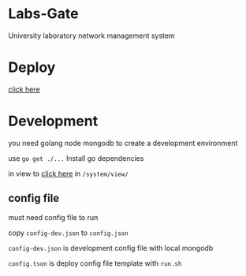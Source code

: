 # Labs-Gate
University laboratory network management system

# Deploy
[click here](https://github.com/shiyunjin/Labs-Gate-Deploy)

# Development
you need golang node mongodb to create a development environment

use `go get ./...` Install go dependencies

in view to [click here](https://github.com/shiyunjin/Labs-Gate-UI) in `/system/view/`

## config file
must need config file to run

copy `config-dev.json` to `config.json`

`config-dev.json` is development config file with local mongodb

`config.tson` is deploy config file template with `run.sh`
